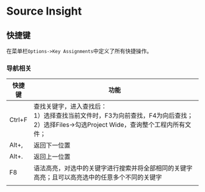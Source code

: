 # Source Insight



## 快捷键

在菜单栏`Options->Key Assignments`中定义了所有快捷操作。

### 导航相关

| 快捷键 | 功能                                                         |
| ------ | ------------------------------------------------------------ |
| Ctrl+F | 查找关键字，进入查找后：<br>1）选择查找当前文件时，F3为向前查找，F4为向后查找；<br>2）选择Files->勾选Project Wide，查询整个工程内所有文件； |
| Alt+,  | 返回下一位置                                                 |
| Alt+.  | 返回上一位置                                                 |
| F8     | 语法高亮，对选中的关键字进行搜索并将全部相同的关键字高亮；且可以高亮选中的任意多个不同的关键字 |
|        |                                                              |

